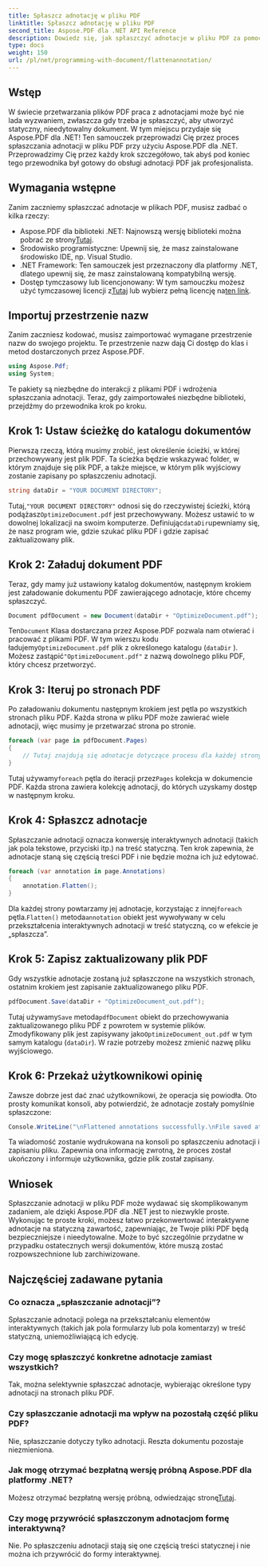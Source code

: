 ```yaml
---
title: Spłaszcz adnotację w pliku PDF
linktitle: Spłaszcz adnotację w pliku PDF
second_title: Aspose.PDF dla .NET API Reference
description: Dowiedz się, jak spłaszczyć adnotacje w pliku PDF za pomocą Aspose.PDF dla .NET w tym przewodniku. Uprość proces zarządzania plikami PDF dzięki naszemu szczegółowemu samouczkowi.
type: docs
weight: 150
url: /pl/net/programming-with-document/flattenannotation/
---
```

## Wstęp

W świecie przetwarzania plików PDF praca z adnotacjami może być nie lada wyzwaniem, zwłaszcza gdy trzeba je spłaszczyć, aby utworzyć statyczny, nieedytowalny dokument. W tym miejscu przydaje się Aspose.PDF dla .NET! Ten samouczek przeprowadzi Cię przez proces spłaszczania adnotacji w pliku PDF przy użyciu Aspose.PDF dla .NET. Przeprowadzimy Cię przez każdy krok szczegółowo, tak abyś pod koniec tego przewodnika był gotowy do obsługi adnotacji PDF jak profesjonalista.

## Wymagania wstępne

Zanim zaczniemy spłaszczać adnotacje w plikach PDF, musisz zadbać o kilka rzeczy:

-  Aspose.PDF dla biblioteki .NET: Najnowszą wersję biblioteki można pobrać ze strony[Tutaj](https://releases.aspose.com/pdf/net/).
- Środowisko programistyczne: Upewnij się, że masz zainstalowane środowisko IDE, np. Visual Studio.
- .NET Framework: Ten samouczek jest przeznaczony dla platformy .NET, dlatego upewnij się, że masz zainstalowaną kompatybilną wersję.
- Dostęp tymczasowy lub licencjonowany: W tym samouczku możesz użyć tymczasowej licencji z[Tutaj](https://purchase.aspose.com/temporary-license/) lub wybierz pełną licencję na[ten link](https://purchase.aspose.com/buy).

## Importuj przestrzenie nazw

Zanim zaczniesz kodować, musisz zaimportować wymagane przestrzenie nazw do swojego projektu. Te przestrzenie nazw dają Ci dostęp do klas i metod dostarczonych przez Aspose.PDF.

```csharp
using Aspose.Pdf;
using System;
```

Te pakiety są niezbędne do interakcji z plikami PDF i wdrożenia spłaszczania adnotacji. Teraz, gdy zaimportowałeś niezbędne biblioteki, przejdźmy do przewodnika krok po kroku.

## Krok 1: Ustaw ścieżkę do katalogu dokumentów

Pierwszą rzeczą, którą musimy zrobić, jest określenie ścieżki, w której przechowywany jest plik PDF. Ta ścieżka będzie wskazywać folder, w którym znajduje się plik PDF, a także miejsce, w którym plik wyjściowy zostanie zapisany po spłaszczeniu adnotacji.

```csharp
string dataDir = "YOUR DOCUMENT DIRECTORY";
```

 Tutaj,`"YOUR DOCUMENT DIRECTORY"` odnosi się do rzeczywistej ścieżki, którą podążasz`OptimizeDocument.pdf` jest przechowywany. Możesz ustawić to w dowolnej lokalizacji na swoim komputerze. Definiując`dataDir`upewniamy się, że nasz program wie, gdzie szukać pliku PDF i gdzie zapisać zaktualizowany plik. 

## Krok 2: Załaduj dokument PDF

Teraz, gdy mamy już ustawiony katalog dokumentów, następnym krokiem jest załadowanie dokumentu PDF zawierającego adnotacje, które chcemy spłaszczyć.

```csharp
Document pdfDocument = new Document(dataDir + "OptimizeDocument.pdf");
```

 Ten`Document` Klasa dostarczana przez Aspose.PDF pozwala nam otwierać i pracować z plikami PDF. W tym wierszu kodu ładujemy`OptimizeDocument.pdf` plik z określonego katalogu (`dataDir` ). Możesz zastąpić`"OptimizeDocument.pdf"` z nazwą dowolnego pliku PDF, który chcesz przetworzyć.

## Krok 3: Iteruj po stronach PDF

Po załadowaniu dokumentu następnym krokiem jest pętla po wszystkich stronach pliku PDF. Każda strona w pliku PDF może zawierać wiele adnotacji, więc musimy je przetwarzać strona po stronie.

```csharp
foreach (var page in pdfDocument.Pages)
{
    // Tutaj znajdują się adnotacje dotyczące procesu dla każdej strony
}
```

 Tutaj używamy`foreach` pętla do iteracji przez`Pages` kolekcja w dokumencie PDF. Każda strona zawiera kolekcję adnotacji, do których uzyskamy dostęp w następnym kroku.

## Krok 4: Spłaszcz adnotacje

Spłaszczanie adnotacji oznacza konwersję interaktywnych adnotacji (takich jak pola tekstowe, przyciski itp.) na treść statyczną. Ten krok zapewnia, że adnotacje staną się częścią treści PDF i nie będzie można ich już edytować.

```csharp
foreach (var annotation in page.Annotations)
{
    annotation.Flatten();
}
```

 Dla każdej strony powtarzamy jej adnotacje, korzystając z innej`foreach` pętla.`Flatten()` metoda`annotation` obiekt jest wywoływany w celu przekształcenia interaktywnych adnotacji w treść statyczną, co w efekcie je „spłaszcza”.

## Krok 5: Zapisz zaktualizowany plik PDF

Gdy wszystkie adnotacje zostaną już spłaszczone na wszystkich stronach, ostatnim krokiem jest zapisanie zaktualizowanego pliku PDF.

```csharp
pdfDocument.Save(dataDir + "OptimizeDocument_out.pdf");
```

 Tutaj używamy`Save` metoda`pdfDocument` obiekt do przechowywania zaktualizowanego pliku PDF z powrotem w systemie plików. Zmodyfikowany plik jest zapisywany jako`OptimizeDocument_out.pdf` w tym samym katalogu (`dataDir`). W razie potrzeby możesz zmienić nazwę pliku wyjściowego.

## Krok 6: Przekaż użytkownikowi opinię

Zawsze dobrze jest dać znać użytkownikowi, że operacja się powiodła. Oto prosty komunikat konsoli, aby potwierdzić, że adnotacje zostały pomyślnie spłaszczone:

```csharp
Console.WriteLine("\nFlattened annotations successfully.\nFile saved at " + dataDir);
```

Ta wiadomość zostanie wydrukowana na konsoli po spłaszczeniu adnotacji i zapisaniu pliku. Zapewnia ona informację zwrotną, że proces został ukończony i informuje użytkownika, gdzie plik został zapisany.

## Wniosek

Spłaszczanie adnotacji w pliku PDF może wydawać się skomplikowanym zadaniem, ale dzięki Aspose.PDF dla .NET jest to niezwykle proste. Wykonując te proste kroki, możesz łatwo przekonwertować interaktywne adnotacje na statyczną zawartość, zapewniając, że Twoje pliki PDF będą bezpieczniejsze i nieedytowalne. Może to być szczególnie przydatne w przypadku ostatecznych wersji dokumentów, które muszą zostać rozpowszechnione lub zarchiwizowane.

## Najczęściej zadawane pytania

### Co oznacza „spłaszczanie adnotacji”?
Spłaszczanie adnotacji polega na przekształcaniu elementów interaktywnych (takich jak pola formularzy lub pola komentarzy) w treść statyczną, uniemożliwiającą ich edycję.

### Czy mogę spłaszczyć konkretne adnotacje zamiast wszystkich?
Tak, można selektywnie spłaszczać adnotacje, wybierając określone typy adnotacji na stronach pliku PDF.

### Czy spłaszczanie adnotacji ma wpływ na pozostałą część pliku PDF?
Nie, spłaszczanie dotyczy tylko adnotacji. Reszta dokumentu pozostaje niezmieniona.

### Jak mogę otrzymać bezpłatną wersję próbną Aspose.PDF dla platformy .NET?
 Możesz otrzymać bezpłatną wersję próbną, odwiedzając stronę[Tutaj](https://releases.aspose.com/).

### Czy mogę przywrócić spłaszczonym adnotacjom formę interaktywną?
Nie. Po spłaszczeniu adnotacji stają się one częścią treści statycznej i nie można ich przywrócić do formy interaktywnej.